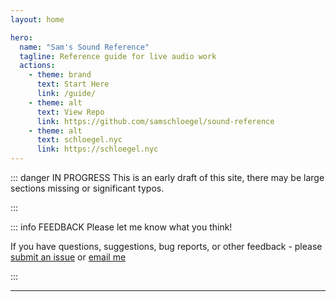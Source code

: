 ```yaml
---
layout: home

hero:
  name: "Sam's Sound Reference"
  tagline: Reference guide for live audio work
  actions:
    - theme: brand
      text: Start Here
      link: /guide/
    - theme: alt
      text: View Repo
      link: https://github.com/samschloegel/sound-reference
    - theme: alt
      text: schloegel.nyc
      link: https://schloegel.nyc
---
```


::: danger IN PROGRESS
This is an early draft of this site, there may be large sections missing or significant typos.

:::

::: info FEEDBACK
Please let me know what you think!

If you have questions, suggestions, bug reports, or other feedback - please [submit an issue](https://github.com/samschloegel/sound-reference/issues) or [email me](mailto:hello@schloegel.nyc)

:::

---
